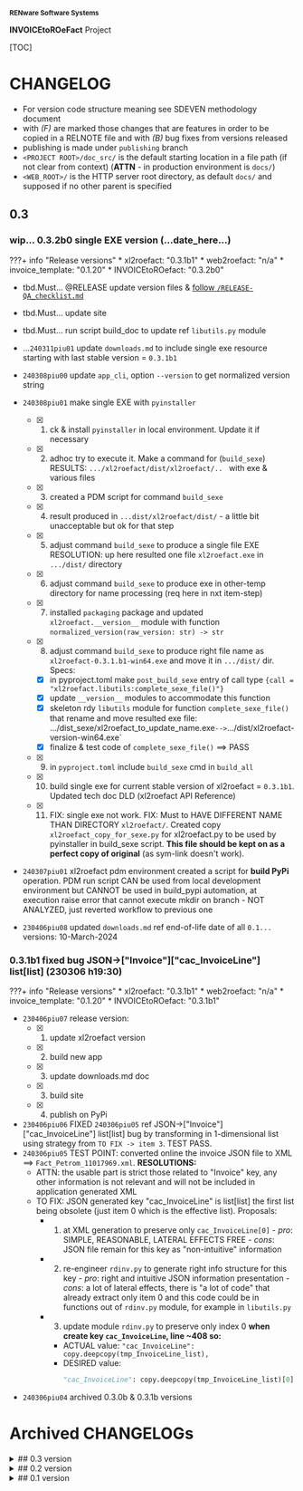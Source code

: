 <small>**RENware Software Systems**</small>

**INVOICEtoROeFact** Project

[TOC]


# CHANGELOG

- For version code structure meaning see SDEVEN methodology document
- with _(F)_ are marked those changes that are features in order to be copied in a RELNOTE file and with _(B)_ bug fixes from versions released
- publishing is made under `publishing` branch
- `<PROJECT ROOT>/doc_src/` is the default starting location in a file path (if not clear from context) (**ATTN** - in production environment is `docs/`)
- `<WEB_ROOT>/` is the HTTP server root directory, as default `docs/` and supposed if no other parent is specified


<!--#FIXME uncomment when finish 0.3...
### 0.4.1? xxx (...date_here...)
```
    - ---[ #TODO general planning board ]---:
    * -#NOTE link Swagger servicii web: `https://mfinante.gov.ro/web/efactura/informatii-tehnice`
    * -#NOTE link specif API incarcare fact: `https://mfinante.gov.ro/static/10/eFactura/upload.html#/EFacturaUpload/handleRequest`
    -
    * ---[ FUTURE NEW APP COMMANDS ]---:
        * `config` - set `config_settings.py` variables (make it INTERACTIVELY using `Rich prompt`)
        * `xl2json` - crt_wip... (last upd @ 240219piu_a)
        * `json2xml` - see module WRXML,
        * `json2pdf` - new module. tbd..,
        * `xml2roefact` - see module LDXML
        * chk for other commands from doc `https://invoicetoroefact.renware.eu/commercial_agreement/110-SRE-api_to_roefact_requirements.html#componenta-xl2roefact`
    -
    * -#NOTE Plan for `rdinv` module:
        * [ ] invoice supplier (`<cac:AccountingSupplierParty>`)
    -------------------------------------------------------------------------------------------------
```

### TODO:next... 0.4.0rc invoice supplier (#NOTE: ...date_here...)

* tbd.Must... @RELEASE update version files & [follow `/RELEASE-QA_checklist.md`](./RELEASE-QA_checklist.md)

* tbd.Must... `xl2roefact` need to make invoice supplier (`<cac:AccountingSupplierParty>`) - MANDATORY to plan for next version
* tbd.Could... define `xl2roefact` entry points and/or scripts. comments in `xl2roefact/setup.py` ref exec scripts with installed package
* tbd.Should... [piu @_240126] left in `xl2roefact/setup.py` comments & example ref how to ___pre-set MSI build meta information___ / parameters (obj: default target dir where install, path registration, icon, ...)
-->









## 0.3

### wip... 0.3.2b0 single EXE version (...date_here...)

???+ info "Release versions"
    * xl2roefact: "0.3.1b1"
    * web2roefact: "n/a"
    * invoice_template: "0.1.20"
    * INVOICEtoROefact: "0.3.2b0"

* tbd.Must... @RELEASE update version files & [follow `/RELEASE-QA_checklist.md`](./RELEASE-QA_checklist.md)
* tbd.Must... update site 
* tbd.Must... run script build_doc to update ref `libutils.py` module

* ...`240311piu01` update `downloads.md` to include single exe resource starting with last stable version = `0.3.1b1`

* `240308piu00` update `app_cli`, option `--version` to get normalized version string
* `240308piu01` make single EXE with `pyinstaller`
    * [x] 1. ck & install `pyinstaller` in local environment. Update it if necessary
    * [x] 2. adhoc try to execute it. Make a command for (`build_sexe`)
          RESULTS: `.../xl2roefact/dist/xl2roefact/.. ` with exe & various files
    * [x] 3. created a PDM script for command `build_sexe`
    * [x] 4. result produced in `...dist/xl2roefact/dist/` - a little bit unacceptable but ok for that step
    * [x] 5. adjust command `build_sexe` to produce a single file EXE
          RESOLUTION: up here resulted one file `xl2roefact.exe` in `.../dist/` directory
    * [x] 6. adjust command `build_sexe` to produce exe in other-temp directory for name processing (req here in nxt item-step)
    * [x] 7. installed `packaging` package and updated `xl2roefact.__version__` module with function `normalized_version(raw_version: str) -> str`
    * [x] 8. adjust command `build_sexe` to produce right file name as `xl2roefact-0.3.1.b1-win64.exe` and move it in `.../dist/` dir. Specs:
        - [x] in pyproject.toml make `post_build_sexe` entry of call type `{call = "xl2roefact.libutils:complete_sexe_file()"}`
        - [x] update `__version__` modules to accommodate this function
        - [x] skeleton rdy `libutils` module for function `complete_sexe_file()` that rename and move resulted exe file: .../dist_sexe/xl2roefact_to_update_name.exe` --> `.../dist/xl2roefact-version-win64.exe`
        - [x] finalize & test code of `complete_sexe_file()` ==> PASS
    * [x] 9. in `pyproject.toml` include `build_sexe` cmd in `build_all`
    * [x] 10. build single exe for current stable version of xl2roefact = `0.3.1b1`. Updated tech doc DLD (xl2roefact API Reference)
    * [x] 11. FIX: single exe not work. FIX: Must to HAVE DIFFERENT NAME THAN DIRECTORY `xl2roefact/`. Created copy `xl2roefact_copy_for_sexe.py` for xl2roefact.py to be used by pyinstaller in build_sexe script. **This file should be kept on as a perfect copy of original** (as sym-link doesn't work).
* `240307piu01` xl2roefact pdm environment created a script for **build PyPi** operation. PDM run script CAN be used from local development environment but CANNOT be used in build_pypi automation, at execution raise error that cannot execute mkdir on branch - NOT ANALYZED, just reverted workflow to previous one
* `230406piu08` updated `downloads.md` ref end-of-life date of all `0.1...` versions: 10-March-2024






<!--#NOTE: to be archived ASAP -->

### 0.3.1b1 fixed bug JSON->["Invoice"]["cac_InvoiceLine"] list[list] (230306 h19:30)

???+ info "Release versions"
    * xl2roefact: "0.3.1b1"
    * web2roefact: "n/a"
    * invoice_template: "0.1.20"
    * INVOICEtoROefact: "0.3.1b1"

* `230406piu07` release version:
     * [x] 1. update xl2roefact version
     * [x] 2. build new app
     * [x] 3. update downloads.md doc
     * [x] 3. build site
     * [x] 4. publish on PyPi
* `230406piu06` FIXED `240306piu05` ref JSON->["Invoice"]["cac_InvoiceLine"] list[list] bug by transforming in 1-dimensional list using strategy from `TO FIX -> item 3`. TEST PASS.
* `240306piu05` TEST POINT: converted online the invoice JSON file to XML ==> `Fact_Petrom_11017969.xml`. **RESOLUTIONS:**
    * ATTN: the usable part is strict those related to "Invoice" key, any other information is not relevant and will not be included in application generated XML
    * TO FIX: JSON generated key "cac_InvoiceLine" is list[list] the first list being obsolete (just item 0 which is the effective list). Proposals:
        * 1. at XML generation to preserve only `cac_InvoiceLine[0]` - *pro*: SIMPLE, REASONABLE, LATERAL EFFECTS FREE - *cons*: JSON file remain for this key as "non-intuitive" information
        * 2. re-engineer `rdinv.py` to generate right info structure for this key - *pro*: right and intuitive JSON information presentation - *cons*: a lot of lateral effects, there is "a lot of code" that already extract only item 0 and this code could be in functions out of `rdinv.py` module, for example in `libutils.py`
        * 3. update module `rdinv.py` to preserve only index 0 **when create key `cac_InvoiceLine`, line ~408 so:**
            - ACTUAL value: `"cac_InvoiceLine": copy.deepcopy(tmp_InvoiceLine_list),`
            - DESIRED value:
                ```python
                "cac_InvoiceLine": copy.deepcopy(tmp_InvoiceLine_list)[0],
                ```
* `240306piu04` archived 0.3.0b & 0.3.1b versions














# Archived CHANGELOGs

<details markdown="1"><summary markdown="1">
## 0.3 version
</summary>

* [`0.3.1b`  promote v0.3.0b0 deliverables: WHEEL, TRA.GZ, MSI to `0.3.1b`](./changelog_history/CHANGELOG-0.3.1b.md)
* [`0.3.0b` xl2roefact invoice taxes summary](./changelog_history/CHANGELOG-0.3.0b.md)
</details>




<details markdown="1"><summary markdown="1">
## 0.2 version
</summary>

* [`0.2.2.dev` project development environment improvements](./changelog_history/CHANGELOG-0.2.2.dev.md)
* [`0.2.1b` invoice grand totals](./changelog_history/CHANGELOG-0.2.1b.md)
* [`0.2.0b` xl2roefact invoice customer info-optional items (bank, email, reg-com, phone)](./changelog_history/CHANGELOG-0.2.0b.md)
</details>




<details markdown="1"><summary markdown="1">
## 0.1 version
</summary>

* [`0.1.22b` xl2roefact application interface improvements](./changelog_history/CHANGELOG-0.1.22b.md)
* [`0.1.21.post3` cleaned system documentation and site](./changelog_history/CHANGELOG-0.1.21.post3.md)
* [`0.1.21.post2` xl2roefact app detailed section with commands & options "--help" like](./changelog_history/CHANGELOG-0.1.21.post2.md)
* [`0.1.21.post1` fixed missing links in site root index page](./changelog_history/CHANGELOG-0.1.21.post1.md)
* [`0.1.21` rollout news in system portal invoicetoroefact.renware.eu](./changelog_history/CHANGELOG-0.1.21.md)
* [`0.1.20.dev` invoice customer address](./changelog_history/CHANGELOG-0.1.20.dev.md)
* [`0.1.19.dev` invoice customer and partial invoice total values calculations](./changelog_history/CHANGELOG-0.1.19.dev.md)
* [`0.1.18.dev` invoice customer CUI partial invoice total values calculations](./changelog_history/CHANGELOG-0.1.18.dev.md)
* [`0.1.17.dev` fixed all application & package running standard ways](./changelog_history/CHANGELOG-0.1.17.dev.md)
* [`0.1.16.dev` improving Excel kv-data search with "IN-LABEL" method](./changelog_history/CHANGELOG-0.1.16.dev.md)
* [`0.1.15` updated solution portal `http://invoicetoroefact.renware.eu/`](./changelog_history/CHANGELOG-0.1.15.md)
* [`0.1.14.dev` invoice issue date](./changelog_history/CHANGELOG-0.1.14.dev.md)
* [`0.1.13.dev` invoice currency](./changelog_history/CHANGELOG-0.1.13.dev.md)
* [`0.1.12.dev` invoice number](./changelog_history/CHANGELOG-0.1.12.dev.md)
* [`0.1.11.dev` packaging improvements for app & xl2roefact package](./changelog_history/CHANGELOG-0.1.11.dev.md)
* [`0.1.10.dev` command interface improved, `msi` package building, invoice template & updated documentation](./changelog_history/CHANGELOG-0.1.10.dev.md)
* [`0.1.9.dev` `xl2roefact.RDINV` running executable and distribution kit](./changelog_history/CHANGELOG-0.1.9.dev.md)
* [`0.1.8.dev` improved application structure and first executable release](./changelog_history/CHANGELOG-0.1.8.dev.md)
* [`0.1.7.dev` `xl2roefact.RDINV` invoice items & metadata + *OPEN ISSUES*](./changelog_history/CHANGELOG-0.1.7.dev.md)
* [`0.1.6.dev` commercial agreement OPTIONS document](changelog_history/CHANGELOG-0.1.6.dev.md)
* [`0.1.5.dev` init component *xl2roefact* for CLI application](./changelog_history/CHANGELOG-0.1.5.dev.md)
* [`0.1.4.dev` Create system backbone structure](./changelog_history/CHANGELOG-0.1.4.dev.md)
* [`0.1.3.dev` Enhancing `payments_validation_board` technical proposal](./changelog_history/CHANGELOG-0.1.3.dev.md)
* [`0.1.2.dev` Enhancing `APItoROefact` technical proposal](./changelog_history/CHANGELOG-0.1.2.dev.md)
* [`0.1.1.dev` Elaborating technical proposal](./changelog_history/CHANGELOG-0.1.1.dev.md)
* [`0.1.0.dev` System raw backbone](./changelog_history/CHANGELOG-0.1.0.dev.md)
</details>


